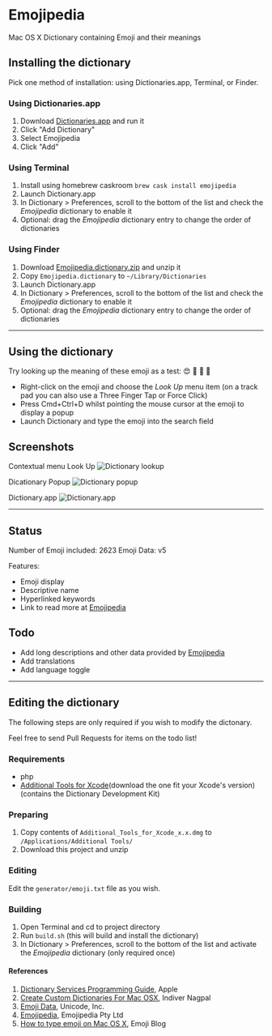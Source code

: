 # Emojipedia

Mac OS X Dictionary containing Emoji and their meanings

## Installing the dictionary

Pick one method of installation: using Dictionaries.app, Terminal, or Finder.

### Using Dictionaries.app

1. Download [Dictionaries.app](https://dictionaries.io) and run it
2. Click "Add Dictionary"
3. Select Emojipedia
4. Click "Add"

### Using Terminal

1. Install using homebrew caskroom `brew cask install emojipedia`
2. Launch Dictionary.app
3. In Dictionary > Preferences, scroll to the bottom of the list and check the *Emojipedia* dictionary to enable it
4. Optional: drag the *Emojipedia* dictionary entry to change the order of dictionaries

### Using Finder

1. Download [Emojipedia.dictionary.zip](https://github.com/gingerbeardman/Emojipedia/releases/download/20170424/Emojipedia.dictionary.zip) and unzip it
2. Copy `Emojipedia.dictionary` to `~/Library/Dictionaries`
3. Launch Dictionary.app
4. In Dictionary > Preferences, scroll to the bottom of the list and check the *Emojipedia* dictionary to enable it
5. Optional: drag the *Emojipedia* dictionary entry to change the order of dictionaries

---

## Using the dictionary

Try looking up the meaning of these emoji as a test: 😍 🔰 💮 💩

* Right-click on the emoji and choose the _Look Up_ menu item
  (on a track pad you can also use a Three Finger Tap or Force Click)
* Press Cmd+Ctrl+D whilst pointing the mouse cursor at the emoji to display a popup
* Launch Dictionary and type the emoji into the search field

## Screenshots

Contextual menu Look Up
![Dictionary lookup](https://github.com/gingerbeardman/Emojipedia/blob/master/screenshot_emoji-dictionary_lookup.png)

Dicationary Popup
![Dictionary popup](https://github.com/gingerbeardman/Emojipedia/blob/master/screenshot_emoji-dictionary_popup.png)

Dictionary.app
![Dictionary.app](https://github.com/gingerbeardman/Emojipedia/blob/master/screenshot_emoji-dictionary_app.png)

---

## Status

Number of Emoji included: 2623
Emoji Data: v5

Features:

* Emoji display
* Descriptive name
* Hyperlinked keywords
* Link to read more at [Emojipedia](http://emojipedia.org)

## Todo

* Add long descriptions and other data provided by [Emojipedia](http://emojipedia.org)
* Add translations
* Add language toggle

---

## Editing the dictionary

The following steps are only required if you wish to modify the dictonary.

Feel free to send Pull Requests for items on the todo list!

### Requirements

* php
* [Additional Tools for Xcode](https://developer.apple.com/download/more/)(download the one fit your Xcode's version) (contains the Dictionary Development Kit)

### Preparing

1. Copy contents of `Additional_Tools_for_Xcode_x.x.dmg` to `/Applications/Additional Tools/`
2. Download this project and unzip

### Editing

Edit the `generator/emoji.txt` file as you wish.

### Building

1. Open Terminal and cd to project directory
2. Run `build.sh` (this will build and install the dictionary)
3. In Dictionary > Preferences, scroll to the bottom of the list and activate the *Emojipedia* dictionary (only required once)

#### References

1. [Dictionary Services Programming Guide](https://developer.apple.com/library/mac/documentation/UserExperience/Conceptual/DictionaryServicesProgGuide/Introduction/Introduction.html#//apple_ref/doc/uid/TP40006152-CH1-SW1), Apple
2. [Create Custom Dictionaries For Mac OSX](http://blog.nagpals.com/mac-dictionaries/), Indiver Nagpal
3. [Emoji Data](http://unicode.org/emoji/charts/emoji-list.html), Unicode, Inc.
4. [Emojipedia](http://emojipedia.org), Emojipedia Pty Ltd
5. [How to type emoji on Mac OS X](http://blog.getemoji.com/emoji-keyboard-mac), Emoji Blog
